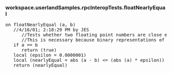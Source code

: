 ### workspace.userlandSamples.rpcInteropTests.floatNearlyEqual
<pre>
on floatNearlyEqual (a, b)
   //4/16/01; 2:18:29 PM by JES
      //Tests whether two floating point numbers are close enough to be considered equal.
      //This is necessary because binary representations of floating point numbers do not map exactly to decimal representations, so converstions may introduce small, but acceptible errors.
   if a == b
      return (true)
   local (epsilon = 0.0000001)
   local (nearlyEqual = abs (a - b) &lt;= (abs (a) * epsilon))
   return (nearlyEqual)

</pre>